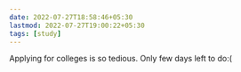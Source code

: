 ```yaml
---
date: 2022-07-27T18:58:46+05:30
lastmod: 2022-07-27T19:00:22+05:30
tags: [study]
---
```


Applying for colleges is so tedious. Only few days left to do:(

